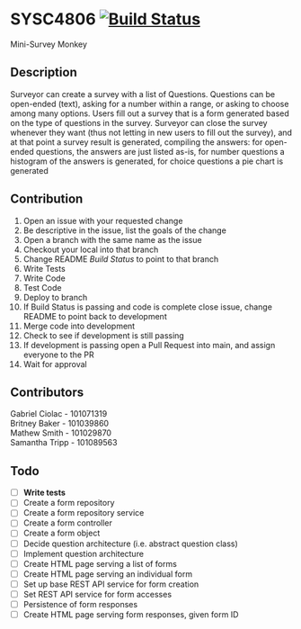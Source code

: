# SYSC4806 [![Build Status](https://travis-ci.com/GabrielCiolac/SYSC4806.svg?branch=development)](https://travis-ci.com/GabrielCiolac/SYSC4806)
Mini-Survey Monkey

## Description
Surveyor can create a survey with a list of Questions. Questions can be open-ended (text), asking for a number within a
range, or asking to choose among many options.  Users fill out a survey that is a form generated based on the type of 
questions in the survey. Surveyor can close the survey whenever they want
(thus not letting in new users to fill out the survey), and at that point a survey result is generated, compiling the
answers: for open-ended questions, the answers are just listed as-is, for number questions a histogram of the answers is
generated, for choice questions a pie chart is generated

## Contribution
1. Open an issue with your requested change
2. Be descriptive in the issue, list the goals of the change
3. Open a branch with the same name as the issue
4. Checkout your local into that branch
5. Change README *Build Status* to point to that branch
6. Write Tests
7. Write Code
8. Test Code
9. Deploy to branch
10. If Build Status is passing and code is complete close issue, change README to point back to development
11. Merge code into development
12. Check to see if development is still passing
13. If development is passing open a Pull Request into main, and assign everyone to the PR
14. Wait for approval

## Contributors
Gabriel Ciolac - 101071319  
Britney Baker - 101039860  
Mathew Smith - 101029870  
Samantha Tripp - 101089563

## Todo

- [ ] **Write tests**
- [ ] Create a form repository
- [ ] Create a form repository service
- [ ] Create a form controller  
- [ ] Create a form object
- [ ] Decide question architecture (i.e. abstract question class)
- [ ] Implement question architecture  
- [ ] Create HTML page serving a list of forms
- [ ] Create HTML page serving an individual form  
- [ ] Set up base REST API service for form creation
- [ ] Set REST API service for form accesses
- [ ] Persistence of form responses
- [ ] Create HTML page serving form responses, given form ID
